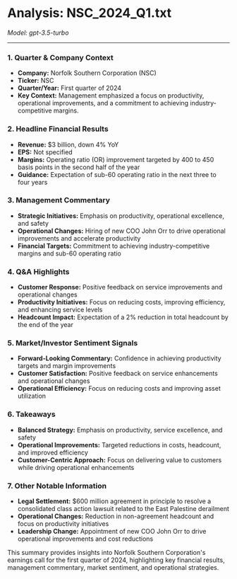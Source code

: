 # Analysis: NSC_2024_Q1.txt

*Model: gpt-3.5-turbo*

---

### 1. Quarter & Company Context
- **Company:** Norfolk Southern Corporation (NSC)
- **Ticker:** NSC
- **Quarter/Year:** First quarter of 2024
- **Key Context:** Management emphasized a focus on productivity, operational improvements, and a commitment to achieving industry-competitive margins.

### 2. Headline Financial Results
- **Revenue:** $3 billion, down 4% YoY
- **EPS:** Not specified
- **Margins:** Operating ratio (OR) improvement targeted by 400 to 450 basis points in the second half of the year
- **Guidance:** Expectation of sub-60 operating ratio in the next three to four years

### 3. Management Commentary
- **Strategic Initiatives:** Emphasis on productivity, operational excellence, and safety
- **Operational Changes:** Hiring of new COO John Orr to drive operational improvements and accelerate productivity
- **Financial Targets:** Commitment to achieving industry-competitive margins and sub-60 operating ratio

### 4. Q&A Highlights
- **Customer Response:** Positive feedback on service improvements and operational changes
- **Productivity Initiatives:** Focus on reducing costs, improving efficiency, and enhancing service levels
- **Headcount Impact:** Expectation of a 2% reduction in total headcount by the end of the year

### 5. Market/Investor Sentiment Signals
- **Forward-Looking Commentary:** Confidence in achieving productivity targets and margin improvements
- **Customer Satisfaction:** Positive feedback on service enhancements and operational changes
- **Operational Efficiency:** Focus on reducing costs and improving asset utilization

### 6. Takeaways
- **Balanced Strategy:** Emphasis on productivity, service excellence, and safety
- **Operational Improvements:** Targeted reductions in costs, headcount, and improved efficiency
- **Customer-Centric Approach:** Focus on delivering value to customers while driving operational enhancements

### 7. Other Notable Information
- **Legal Settlement:** $600 million agreement in principle to resolve a consolidated class action lawsuit related to the East Palestine derailment
- **Operational Changes:** Reduction in non-agreement headcount and focus on productivity initiatives
- **Leadership Change:** Appointment of new COO John Orr to drive operational improvements and cost reductions

This summary provides insights into Norfolk Southern Corporation's earnings call for the first quarter of 2024, highlighting key financial results, management commentary, market sentiment, and operational strategies.